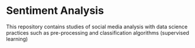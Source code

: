 # Sentiment Analysis
This repository contains studies of social media analysis with data science practices such as pre-processing and classification algorithms (supervised learning)
